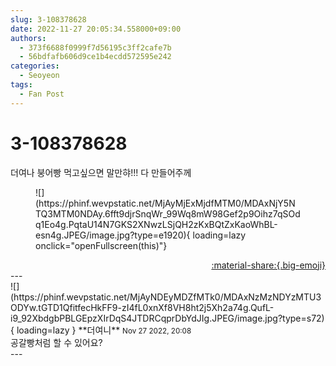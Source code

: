 ```yaml
---
slug: 3-108378628
date: 2022-11-27 20:05:34.558000+09:00
authors:
  - 373f6688f0999f7d56195c3ff2cafe7b
  - 56bdfafb606d9ce1b4ecdd572595e242
categories:
  - Seoyeon
tags:
  - Fan Post
---
```


# 3-108378628

<div class="post-container" markdown="1">
<div class="content-container md-sidebar__scrollwrap" markdown="1">

더여나 붕어빵 먹고싶으면 말만햐!!! 다 만들어주께
<figure markdown="1">
![](https://phinf.wevpstatic.net/MjAyMjExMjdfMTM0/MDAxNjY5NTQ3MTM0NDAy.6fft9djrSnqWr_99Wq8mW98Gef2p9Oihz7qSOdq1Eo4g.PqtaU14N7GKS2XNwzLSjQH2zKxBQtZxKaoWhBL-esn4g.JPEG/image.jpg?type=e1920){ loading=lazy onclick="openFullscreen(this)"}
</figure>


</div>
</div>

<div style="text-align: right;" markdown="1">
<a href="https://weverse.io/fromis9/fanpost/3-108378628" style="text-align: right;">:material-share:{.big-emoji}</a>
</div>
---

<div class="comments-container md-sidebar__scrollwrap" markdown="1">
<div class="comment" markdown="1">
<div class='id-container' markdown="1">
![](https://phinf.wevpstatic.net/MjAyNDEyMDZfMTk0/MDAxNzMzNDYzMTU3ODYw.tGTD1QfitfecHkFF9-zI4fL0xnXf8VH8ht2j5Xh2a74g.QufL-i9_92XbdgbPBLGEpzXIrDqS4JTDRCqprDbYdJIg.JPEG/image.jpg?type=s72){ loading=lazy }
**<span class="artist">더여니</span>** <small>Nov 27 2022, 20:08</small><br>
</div>
<div class='comment-body' markdown="1">
공갈빵처럼 할 수 있어요?
</div>
</div>
</div>
---
